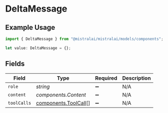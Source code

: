 # DeltaMessage

## Example Usage

```typescript
import { DeltaMessage } from "@mistralai/mistralai/models/components";

let value: DeltaMessage = {};
```

## Fields

| Field                                                        | Type                                                         | Required                                                     | Description                                                  |
| ------------------------------------------------------------ | ------------------------------------------------------------ | ------------------------------------------------------------ | ------------------------------------------------------------ |
| `role`                                                       | *string*                                                     | :heavy_minus_sign:                                           | N/A                                                          |
| `content`                                                    | *components.Content*                                         | :heavy_minus_sign:                                           | N/A                                                          |
| `toolCalls`                                                  | [components.ToolCall](../../models/components/toolcall.md)[] | :heavy_minus_sign:                                           | N/A                                                          |